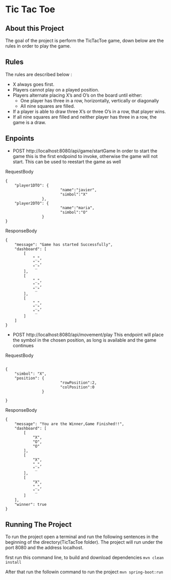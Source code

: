 # Tic Tac Toe


## About this Project

The goal of the project is perform the TicTacToe game, down below are the rules in order to play the game.
## Rules

The rules are described below :

- X always goes first.
- Players cannot play on a played position.
- Players alternate placing X’s and O’s on the board until either:
    - One player has three in a row, horizontally, vertically or diagonally
    - All nine squares are filled.
- If a player is able to draw three X’s or three O’s in a row, that player wins.
- If all nine squares are filled and neither player has three in a row, the game is a draw.

## Enpoints
- POST http://localhost:8080/api/game/startGame
In order to start the game this is the first endpoind to invoke, otherwise the game will not start. This can be used to reestart the game as well

RequestBody
```
{
    "player1DTO": {
                        "name":"javier",
                        "simbol":"X"
                },
    "player2DTO": {
                        "name":"maria",
                        "simbol":"O"
                }
}
```

ResponseBody
```
{
    "message": "Game has started Successfully",
    "dashboard": [
        [
            "_",
            "_",
            "_"
        ],
        [
            "_",
            "_",
            "_"
        ],
        [
            "_",
            "_",
            "_"
        ]
    ]
}
```


- POST http://localhost:8080/api/movement/play
  This endpoint will place the symbol in the chosen position, as long is available and the game continues

RequestBody
```

{
    "simbol": "X",
    "position": {
                        "rowPosition":2, 
                        "colPosition":0
                }

}
```


ResponseBody
```
{
    "message": "You are the Winner,Game Finished!!",
    "dashboard": [
        [
            "X",
            "O",
            "O"
        ],
        [
            "X",
            "_",
            "_"
        ],
        [
            "X",
            "_",
            "_"
        ]
    ],
    "winner": true
}
```

## Running The Project
To run the project open a terminal and run the following sentences in the beginning of the directory(TicTacToe folder).
The project will run under the port 8080 and the address localhost.

first run this command line, to build and download dependencies
`mvn clean install`

After that run the followin command to run the project 
`mvn spring-boot:run`
